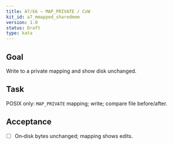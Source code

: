 ```yaml
---
title: A7/k6 — MAP_PRIVATE / CoW
kit_id: a7_mmapped_sharedmem
version: 1.0
status: Draft
type: kata
---
```

## Goal
Write to a private mapping and show disk unchanged.
## Task
POSIX only: `MAP_PRIVATE` mapping; write; compare file before/after.
## Acceptance
- [ ] On‑disk bytes unchanged; mapping shows edits.